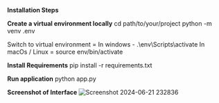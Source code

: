 **Installation Steps**

**Create a virtual environment locally**
cd path/to/your/project
python -m venv .env

Switch to virtual environment = 
In windows - .\env\Scripts\activate
In macOs / Linux = source env/bin/activate

**Install Requirements**
pip install -r requirements.txt

**Run application**
python app.py

**Screenshot of Interface**
![Screenshot 2024-06-21 232836](https://github.com/subinyounas/Speech-Analysis/assets/75063342/289f9c55-85e1-485e-86d3-6e8688797d78)
